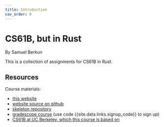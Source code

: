 ```yaml
---
title: Introduction
nav_order: 0
---
```

# CS61B, but in Rust

By Samuel Berkun

This is a collection of assignments for CS61B in Rust.

## Resources

Course materials:
 - [this website](index.md)
 - [website source on github]({{site.data.links.website_repo}})
 - [skeleton repository]({{site.data.links.skeleton_repo}})
 - [gradescope course]({{site.data.links.gradescope}}) (use code {{site.data.links.signup_code}} to sign up)
 - [CS61B at UC Berkeley, which this course is based on]({{site.data.links.cs61b_site}})
